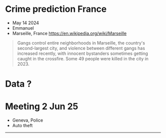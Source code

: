 # Crime prediction France

+ May 14 2024
+ Emmanuel
+ Marseille, France https://en.wikipedia.org/wiki/Marseille


> Gangs control entire neighborhoods in Marseille, the country's second-largest city, and violence between different gangs has increased recently, with innocent bystanders sometimes getting caught in the crossfire. Some 49 people were killed in the city in 2023.

# Data ?

# Meeting 2 Jun 25

+ Geneva, Police
+ Auto theft


---



